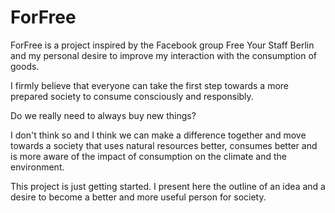 # ForFree

ForFree is a project inspired by the Facebook group Free Your Staff Berlin and my personal desire to improve my interaction with the consumption of goods.

I firmly believe that everyone can take the first step towards a more prepared society to consume consciously and responsibly. 

Do we really need to always buy new things?

I don't think so and I think we can make a difference together and move towards a society that uses natural resources better, consumes better and is more aware of the impact of consumption on the climate and the environment.

This project is just getting started. I present here the outline of an idea and a desire to become a better and more useful person for society.
